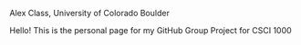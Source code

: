 Alex Class, University of Colorado Boulder

Hello! This is the personal page for my GitHub Group Project for CSCI 1000